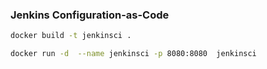 ### Jenkins Configuration-as-Code


```sh
docker build -t jenkinsci .

docker run -d  --name jenkinsci -p 8080:8080  jenkinsci
```


